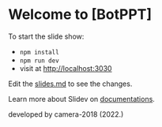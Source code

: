 # Welcome to [BotPPT]

To start the slide show:

- `npm install`
- `npm run dev`
- visit at <http://localhost:3030>

Edit the [slides.md](./slides.md) to see the changes.

Learn more about Slidev on [documentations](https://sli.dev/).

developed by camera-2018 (2022.)
